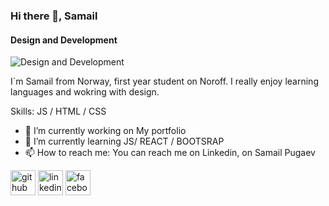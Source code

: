 ### Hi there 👋, Samail
#### Design and Development
![Design and Development](https://github.com/Samail01/Samail01)

I´m Samail from Norway, first year student on Noroff. I really enjoy learning languages and wokring with design.

Skills: JS / HTML / CSS

- 🔭 I’m currently working on My portfolio 
- 🌱 I’m currently learning JS/ REACT / BOOTSRAP 
- 📫 How to reach me: You can reach me on Linkedin, on Samail Pugaev 


[<img src='https://cdn.jsdelivr.net/npm/simple-icons@3.0.1/icons/github.svg' alt='github' height='40'>](https://github.com/Samail01)  [<img src='https://cdn.jsdelivr.net/npm/simple-icons@3.0.1/icons/linkedin.svg' alt='linkedin' height='40'>](https://www.linkedin.com/in/https://www.linkedin.com/in/samail-pugaev-147521248//)  [<img src='https://cdn.jsdelivr.net/npm/simple-icons@3.0.1/icons/facebook.svg' alt='facebook' height='40'>](https://www.facebook.com/https://www.facebook.com/samail.pugaev/)  

